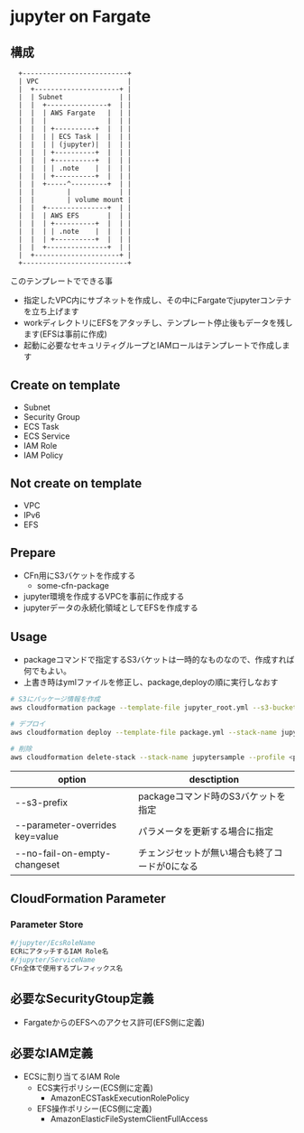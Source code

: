 # jupyter on Fargate

## 構成

```
  +--------------------------+
  | VPC                      |
  |  +---------------------+ |
  |  | Subnet              | |
  |  |  +---------------+  | |
  |  |  | AWS Fargate   |  | |
  |  |  |               |  | |
  |  |  | +----------+  |  | |
  |  |  | | ECS Task |  |  | |
  |  |  | | (jupyter)|  |  | |
  |  |  | +----------+  |  | |
  |  |  | +----------+  |  | |
  |  |  | | .note    |  |  | |
  |  |  | +----------+  |  | |
  |  |  +-----^---------+  | |
  |  |        |            | |
  |  |        | volume mount |
  |  |  +---------------+  | |
  |  |  | AWS EFS       |  | |
  |  |  | +----------+  |  | |
  |  |  | | .note    |  |  | |
  |  |  | +----------+  |  | |
  |  |  +---------------+  | |
  |  +---------------------+ |
  +--------------------------+
```
このテンプレートでできる事
- 指定したVPC内にサブネットを作成し、その中にFargateでjupyterコンテナを立ち上げます
- workディレクトリにEFSをアタッチし、テンプレート停止後もデータを残します(EFSは事前に作成)
- 起動に必要なセキュリティグループとIAMロールはテンプレートで作成します


## Create on template
- Subnet
- Security Group
- ECS Task
- ECS Service
- IAM Role
- IAM Policy

## Not create on template
- VPC
- IPv6
- EFS

## Prepare
- CFn用にS3バケットを作成する
  - some-cfn-package
- jupyter環境を作成するVPCを事前に作成する
- jupyterデータの永続化領域としてEFSを作成する


## Usage
- packageコマンドで指定するS3バケットは一時的なものなので、作成すれば何でもよい。
- 上書き時はymlファイルを修正し、package,deployの順に実行しなおす
```bash
# S3にパッケージ情報を作成
aws cloudformation package --template-file jupyter_root.yml --s3-bucket some-cfn-package --s3-prefix jupyter --output-template-file package.yml --profile <profile name>

# デプロイ
aws cloudformation deploy --template-file package.yml --stack-name jupytersample --no-fail-on-empty-changeset --capabilities CAPABILITY_NAMED_IAM --profile <profile name>

# 削除
aws cloudformation delete-stack --stack-name jupytersample --profile <profile name>
```

| option | desctiption |
| -- | -- |
| --s3-prefix | packageコマンド時のS3バケットを指定 |
| --parameter-overrides key=value | パラメータを更新する場合に指定 |
| --no-fail-on-empty-changeset | チェンジセットが無い場合も終了コードが0になる |

## CloudFormation Parameter

### Parameter Store
```bash
#/jupyter/EcsRoleName
ECRにアタッチするIAM Role名
#/jupyter/ServiceName
CFn全体で使用するプレフィックス名
```


## 必要なSecurityGtoup定義
- FargateからのEFSへのアクセス許可(EFS側に定義)

## 必要なIAM定義
- ECSに割り当てるIAM Role
  - ECS実行ポリシー(ECS側に定義)
    - AmazonECSTaskExecutionRolePolicy
  - EFS操作ポリシー(ECS側に定義)
    - AmazonElasticFileSystemClientFullAccess
